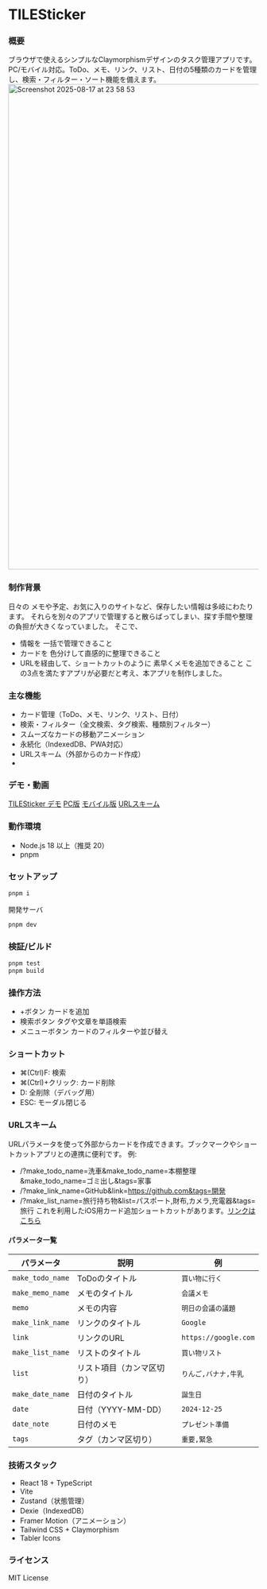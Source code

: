 TILESticker
==========

### 概要
ブラウザで使えるシンプルなClaymorphismデザインのタスク管理アプリです。PC/モバイル対応。ToDo、メモ、リンク、リスト、日付の5種類のカードを管理し、検索・フィルター・ソート機能を備えます。
<img width="1906" height="977" alt="Screenshot 2025-08-17 at 23 58 53" src="https://github.com/user-attachments/assets/4ea72949-a6b7-43bf-83e1-95cdca9d54b2" />

### 制作背景
日々の メモや予定、お気に入りのサイトなど、保存したい情報は多岐にわたります。
それらを別々のアプリで管理すると散らばってしまい、探す手間や整理の負担が大きくなっていました。
そこで、
- 情報を 一括で管理できること
- カードを 色分けして直感的に整理できること
- URLを経由して、ショートカットのように 素早くメモを追加できること
この3点を満たすアプリが必要だと考え、本アプリを制作しました。

### 主な機能
- カード管理（ToDo、メモ、リンク、リスト、日付）
- 検索・フィルター（全文検索、タグ検索、種類別フィルター）
- スムーズなカードの移動アニメーション
- 永続化（IndexedDB、PWA対応）
- URLスキーム（外部からのカード作成）
- 
### デモ・動画
[TILESticker デモ](https://tile-sticker.vercel.app)
[PC版](https://youtu.be/EsW8mm1dV7c)
[モバイル版](https://youtube.com/shorts/lU73chz4nxE?feature=share)
[URLスキーム](https://youtu.be/q5rVhi35uqs)

### 動作環境
- Node.js 18 以上（推奨 20）
- pnpm

### セットアップ
```bash
pnpm i
```

開発サーバ
```bash
pnpm dev
```

### 検証/ビルド
```bash
pnpm test
pnpm build
```

### 操作方法
- +ボタン カードを追加
- 検索ボタン タグや文章を単語検索
- メニューボタン カードのフィルターや並び替え

### ショートカット
- ⌘(Ctrl)F: 検索
- ⌘(Ctrl)+クリック: カード削除
- D: 全削除（デバッグ用）
- ESC: モーダル閉じる

### URLスキーム
URLパラメータを使って外部からカードを作成できます。ブックマークやショートカットアプリとの連携に便利です。
例:
- /?make_todo_name=洗車&make_todo_name=本棚整理&make_todo_name=ゴミ出し&tags=家事
- /?make_link_name=GitHub&link=https://github.com&tags=開発
- /?make_list_name=旅行持ち物&list=パスポート,財布,カメラ,充電器&tags=旅行
これを利用したiOS用カード追加ショートカットがあります。[リンクはこちら](https://www.icloud.com/shortcuts/6bd8d5ec6e464ccc93b8c6abd0b9e07c)

#### パラメータ一覧
| パラメータ | 説明 | 例 |
|-----------|------|-----|
| `make_todo_name` | ToDoのタイトル | `買い物に行く` |
| `make_memo_name` | メモのタイトル | `会議メモ` |
| `memo` | メモの内容 | `明日の会議の議題` |
| `make_link_name` | リンクのタイトル | `Google` |
| `link` | リンクのURL | `https://google.com` |
| `make_list_name` | リストのタイトル | `買い物リスト` |
| `list` | リスト項目（カンマ区切り） | `りんご,バナナ,牛乳` |
| `make_date_name` | 日付のタイトル | `誕生日` |
| `date` | 日付（YYYY-MM-DD） | `2024-12-25` |
| `date_note` | 日付のメモ | `プレゼント準備` |
| `tags` | タグ（カンマ区切り） | `重要,緊急` |

### 技術スタック
- React 18 + TypeScript
- Vite
- Zustand（状態管理）
- Dexie（IndexedDB）
- Framer Motion（アニメーション）
- Tailwind CSS + Claymorphism
- Tabler Icons

### ライセンス
MIT License

